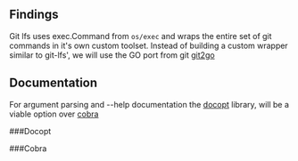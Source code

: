 ## Findings

Git lfs uses exec.Command from `os/exec` and wraps the entire set of git commands in it's 
own custom toolset. Instead of building a custom wrapper similar to git-lfs', we will use the GO port from git
[git2go](https://github.com/libgit2/git2go)




## Documentation
For argument parsing and --help documentation the [docopt](http://docopt.org/) library, will be a viable option over
[cobra](https://github.com/spf13/cobra)

###Docopt


###Cobra






